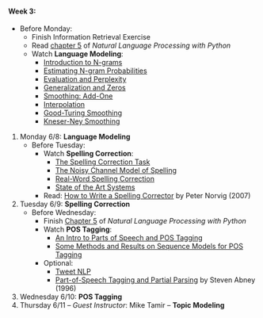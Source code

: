 #### Week 3:
- Before Monday:
    * Finish Information Retrieval Exercise  
    * Read [chapter 5](http://www.nltk.org/book_1ed/ch05.html) of _Natural Language Processing with Python_  
    * Watch **Language Modeling**:
        - [Introduction to N-grams](https://class.coursera.org/nlp/lecture/14)
        - [Estimating N-gram Probabilities](https://class.coursera.org/nlp/lecture/128)
        - [Evaluation and Perplexity](https://class.coursera.org/nlp/lecture/129)
        - [Generalization and Zeros](https://class.coursera.org/nlp/lecture/17)
        - [Smoothing: Add-One](https://class.coursera.org/nlp/lecture/18)
        - [Interpolation](https://class.coursera.org/nlp/lecture/19)
        - [Good-Turing Smoothing](https://class.coursera.org/nlp/lecture/32)
        - [Kneser-Ney Smoothing](https://class.coursera.org/nlp/lecture/20)  

1. Monday 6/8: **Language Modeling**
    - Before Tuesday:
        + Watch **Spelling Correction**:
            * [The Spelling Correction Task](https://class.coursera.org/nlp/lecture/21)
            * [The Noisy Channel Model of Spelling](https://class.coursera.org/nlp/lecture/22)
            * [Real-Word Spelling Correction](https://class.coursera.org/nlp/lecture/23)
            * [State of the Art Systems](https://class.coursera.org/nlp/lecture/24)
        + Read: [How to Write a Spelling Corrector](http://norvig.com/spell-correct.html) by Peter Norvig (2007)
2. Tuesday 6/9: **Spelling Correction**
    - Before Wednesday:
        + Finish [Chapter 5](http://www.nltk.org/book_1ed/ch05.html) of _Natural Language Processing with Python_
        + Watch **POS Tagging**:
            * [An Intro to Parts of Speech and POS Tagging](https://class.coursera.org/nlp/lecture/149)
            * [Some Methods and Results on Sequence Models for POS Tagging](https://class.coursera.org/nlp/lecture/150)
        + Optional: 
            * [Tweet NLP](http://www.ark.cs.cmu.edu/TweetNLP/)
            * [Part-of-Speech Tagging and Partial Parsing](http://web5.cs.columbia.edu/~julia/courses/old/cs4705-04/abney96.pdf) by Steven Abney (1996)
3. Wednesday 6/10: **POS Tagging**
4. Thursday 6/11 – *Guest Instructor*: Mike Tamir – **Topic Modeling**
